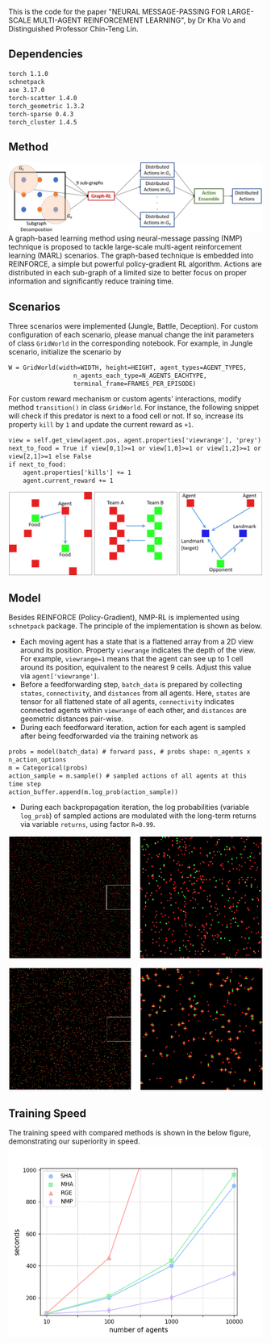 This is the code for the paper "NEURAL MESSAGE-PASSING FOR LARGE-SCALE MULTI-AGENT REINFORCEMENT LEARNING", by Dr Kha Vo and Distinguished Professor Chin-Teng Lin.

## Dependencies
```
torch 1.1.0
schnetpack 
ase 3.17.0
torch-scatter 1.4.0
torch_geometric 1.3.2
torch-sparse 0.4.3
torch_cluster 1.4.5
```

## Method
![](https://github.com/cibciuts/NMP_MARL/blob/master/figures/Kha.png)
A graph-based learning method using neural-message passing (NMP) technique is proposed to tackle large-scale multi-agent reinforcement learning (MARL) scenarios. The graph-based technique is embedded into REINFORCE, a simple but powerful policy-gradient RL algorithm. Actions are distributed in each sub-graph of a limited size to better focus on proper information and significantly reduce training time. 

## Scenarios
Three scenarios were implemented (Jungle, Battle, Deception). For custom configuration of each scenario, please manual change the init parameters of class `GridWorld` in the corresponding notebook. For example, in Jungle scenario, initialize the scenario by
```
W = GridWorld(width=WIDTH, height=HEIGHT, agent_types=AGENT_TYPES, 
                  n_agents_each_type=N_AGENTS_EACHTYPE,
                  terminal_frame=FRAMES_PER_EPISODE) 
```
For custom reward mechanism or custom agents' interactions, modify method `transition()` in class `GridWorld`. For instance, the following snippet will check if this predator is next to a food cell or not. If so, increase its property `kill` by `1` and update the current reward as `+1`.
``` 
view = self.get_view(agent.pos, agent.properties['viewrange'], 'prey')
next_to_food = True if view[0,1]>=1 or view[1,0]>=1 or view[1,2]>=1 or view[2,1]>=1 else False
if next_to_food: 
    agent.properties['kills'] += 1
    agent.current_reward += 1
```
![](https://github.com/cibciuts/NMP_MARL/blob/master/figures/scenarios.png)

## Model
Besides REINFORCE (Policy-Gradient), NMP-RL is implemented using `schnetpack` package. The principle of the implementation is shown as below.
- Each moving agent has a state that is a flattened array from a 2D view around its position. Property `viewrange` indicates the depth of the view. For example, `viewrange=1` means that the agent can see up to 1 cell around its position, equivalent to the nearest 9 cells. Adjust this value via `agent['viewrange']`.
- Before a feedforwarding step, `batch_data` is prepared by collecting `states`, `connectivity`, and `distances` from all agents. Here, `states` are tensor for all flattened state of all agents, `connectivity` indicates connected agents within `viewrange` of each other, and `distances` are geometric distances pair-wise.
- During each feedforward iteration, action for each agent is sampled after being feedforwarded via the training network as
```
probs = model(batch_data) # forward pass, # probs shape: n_agents x n_action_options 
m = Categorical(probs)
action_sample = m.sample() # sampled actions of all agents at this time step
action_buffer.append(m.log_prob(action_sample))
```
- During each backpropagation iteration, the log probabilities (variable `log_prob`) of sampled actions are modulated with the long-term returns via variable `returns`, using factor `R=0.99`. 

![](https://github.com/cibciuts/NMP_MARL/blob/master/figures/jungle_init_big.png)

![](https://github.com/cibciuts/NMP_MARL/blob/master/figures/jungle_trained_big.png)

## Training Speed
The training speed with compared methods is shown in the below figure, demonstrating our superiority in speed.
![](https://github.com/cibciuts/NMP_MARL/blob/master/figures/perf.png)


